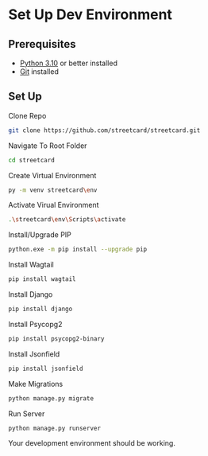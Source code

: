 # __Set Up Dev Environment__
## Prerequisites
- [Python 3.10](https://www.python.org/downloads/) or better installed
- [Git](https://git-scm.com/downloads)  installed
## Set Up 
Clone Repo
```sh
git clone https://github.com/streetcard/streetcard.git
```
Navigate To Root Folder
```sh
cd streetcard
```
Create Virtual Environment
```sh
py -m venv streetcard\env
```
Activate Virual Environment
```sh
.\streetcard\env\Scripts\activate
```
Install/Upgrade PIP
```sh
python.exe -m pip install --upgrade pip
```
Install Wagtail
```sh
pip install wagtail
```
Install Django
```sh
pip install django
```
Install Psycopg2
```sh
pip install psycopg2-binary 
```
Install Jsonfield
```sh
pip install jsonfield 
```
Make Migrations
```sh
python manage.py migrate
```
Run Server
```sh
python manage.py runserver
```

Your development environment should be working. 
